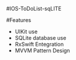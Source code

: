 #IOS-ToDoList-sqLITE

#Features
- UIKit use 
- SQLite database use
- RxSwift Entegration
- MVVM Pattern Design
